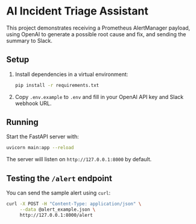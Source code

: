 # AI Incident Triage Assistant

This project demonstrates receiving a Prometheus AlertManager payload,
using OpenAI to generate a possible root cause and fix, and sending the summary
to Slack.

## Setup

1. Install dependencies in a virtual environment:
   ```bash
   pip install -r requirements.txt
   ```
2. Copy `.env.example` to `.env` and fill in your OpenAI API key and Slack
   webhook URL.

## Running

Start the FastAPI server with:

```bash
uvicorn main:app --reload
```

The server will listen on `http://127.0.0.1:8000` by default.

## Testing the `/alert` endpoint

You can send the sample alert using `curl`:

```bash
curl -X POST -H "Content-Type: application/json" \
     --data @alert_example.json \
     http://127.0.0.1:8000/alert
```

